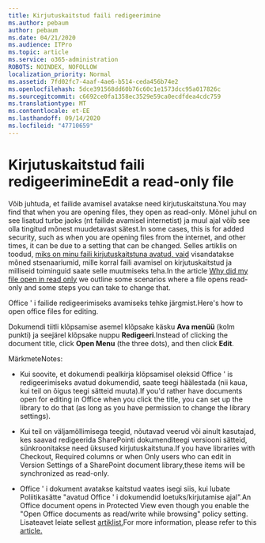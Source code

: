 ```yaml
---
title: Kirjutuskaitstud faili redigeerimine
ms.author: pebaum
author: pebaum
ms.date: 04/21/2020
ms.audience: ITPro
ms.topic: article
ms.service: o365-administration
ROBOTS: NOINDEX, NOFOLLOW
localization_priority: Normal
ms.assetid: 7fd02fc7-4aaf-4ae6-b514-ceda456b74e2
ms.openlocfilehash: 5dce391568dd60b76c60c1e1573dcc95a017826c
ms.sourcegitcommit: c6692ce0fa1358ec3529e59ca0ecdfdea4cdc759
ms.translationtype: MT
ms.contentlocale: et-EE
ms.lasthandoff: 09/14/2020
ms.locfileid: "47710659"
---
```

# <a name="edit-a-read-only-file"></a><span data-ttu-id="a696d-102">Kirjutuskaitstud faili redigeerimine</span><span class="sxs-lookup"><span data-stu-id="a696d-102">Edit a read-only file</span></span>

<span data-ttu-id="a696d-103">Võib juhtuda, et failide avamisel avatakse need kirjutuskaitstuna.</span><span class="sxs-lookup"><span data-stu-id="a696d-103">You may find that when you are opening files, they open as read-only.</span></span> <span data-ttu-id="a696d-104">Mõnel juhul on see lisatud turbe jaoks (nt failide avamisel internetist) ja muul ajal võib see olla tingitud mõnest muudetavast sätest.</span><span class="sxs-lookup"><span data-stu-id="a696d-104">In some cases, this is for added security, such as when you are opening files from the internet, and other times, it can be due to a setting that can be changed.</span></span> <span data-ttu-id="a696d-105">Selles artiklis on toodud, [miks on minu faili kirjutuskaitstuna avatud, vaid](https://support.office.com/article/Why-did-my-file-open-read-only-3ab4b792-da50-4b38-8628-14c64e1f1d15) visandatakse mõned stsenaariumid, mille korral faili avamisel on kirjutuskaitstud ja milliseid toiminguid saate selle muutmiseks teha.</span><span class="sxs-lookup"><span data-stu-id="a696d-105">In the article [Why did my file open in read only](https://support.office.com/article/Why-did-my-file-open-read-only-3ab4b792-da50-4b38-8628-14c64e1f1d15) we outline some scenarios where a file opens read-only and some steps you can take to change that.</span></span>

<span data-ttu-id="a696d-106">Office ' i failide redigeerimiseks avamiseks tehke järgmist.</span><span class="sxs-lookup"><span data-stu-id="a696d-106">Here's how to open office files for editing.</span></span>

<span data-ttu-id="a696d-107">Dokumendi tiitli klõpsamise asemel klõpsake käsku **Ava menüü** (kolm punkti) ja seejärel klõpsake nuppu **Redigeeri**.</span><span class="sxs-lookup"><span data-stu-id="a696d-107">Instead of clicking the document title, click **Open Menu** (the three dots), and then click **Edit**.</span></span>

<span data-ttu-id="a696d-108">Märkmete</span><span class="sxs-lookup"><span data-stu-id="a696d-108">Notes:</span></span>

- <span data-ttu-id="a696d-109">Kui soovite, et dokumendi pealkirja klõpsamisel oleksid Office ' is redigeerimiseks avatud dokumendid, saate teegi häälestada (nii kaua, kui teil on õigus teegi sätteid muuta).</span><span class="sxs-lookup"><span data-stu-id="a696d-109">If you'd rather have documents open for editing in Office when you click the title, you can set up the library to do that (as long as you have permission to change the library settings).</span></span>

- <span data-ttu-id="a696d-110">Kui teil on väljamöllimisega teegid, nõutavad veerud või ainult kasutajad, kes saavad redigeerida SharePointi dokumenditeegi versiooni sätteid, sünkroonitakse need üksused kirjutuskaitstuna.</span><span class="sxs-lookup"><span data-stu-id="a696d-110">If you have libraries with Checkout, Required columns or when Only users who can edit in Version Settings of a SharePoint document library,these items will be synchronized as read-only.</span></span>

- <span data-ttu-id="a696d-111">Office ' i dokument avatakse kaitstud vaates isegi siis, kui lubate Poliitikasätte "avatud Office ' i dokumendid loetuks/kirjutamise ajal".</span><span class="sxs-lookup"><span data-stu-id="a696d-111">An Office document opens in Protected View even though you enable the "Open Office documents as read/write while browsing" policy setting.</span></span> <span data-ttu-id="a696d-112">Lisateavet leiate sellest [artiklist.](https://support.microsoft.com/help/983047/an-office-document-opens-in-protected-view-even-though-you-enable-the)</span><span class="sxs-lookup"><span data-stu-id="a696d-112">For more information, please refer to this [article.](https://support.microsoft.com/help/983047/an-office-document-opens-in-protected-view-even-though-you-enable-the)</span></span>

